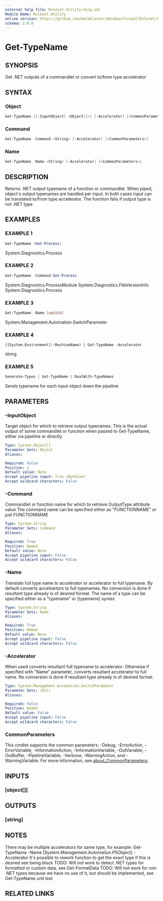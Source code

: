 ```yaml
---
external help file: Ruleset.Utility-help.xml
Module Name: Ruleset.Utility
online version: https://github.com/metablaster/WindowsFirewallRuleset/blob/master/Modules/Ruleset.Utility/Help/en-US/Get-TypeName.md
schema: 2.0.0
---
```


# Get-TypeName

## SYNOPSIS

Get .NET outputs of a commandlet or convert to/from type accelerator

## SYNTAX

### Object

```powershell
Get-TypeName [[-InputObject] <Object[]>] [-Accelerator] [<CommonParameters>]
```

### Command

```powershell
Get-TypeName -Command <String> [-Accelerator] [<CommonParameters>]
```

### Name

```powershell
Get-TypeName -Name <String> [-Accelerator] [<CommonParameters>]
```

## DESCRIPTION

Returns .NET output typename of a function or commandlet.
When piped, object's output typenames are handled per input.
In both cases input can be translated to/from type accelerator.
The function fails if output type is not .NET type

## EXAMPLES

### EXAMPLE 1

```powershell
Get-TypeName (Get-Process)
```

System.Diagnostics.Process

### EXAMPLE 2

```powershell
Get-TypeName -Command Get-Process
```

System.Diagnostics.ProcessModule
System.Diagnostics.FileVersionInfo
System.Diagnostics.Process

### EXAMPLE 3

```powershell
Get-TypeName -Name [switch]
```

System.Management.Automation.SwitchParameter

### EXAMPLE 4

```
([System.Environment]::MachineName) | Get-TypeName -Accelerator
```

string

### EXAMPLE 5

```powershell
Generate-Types | Get-TypeName | DealWith-TypeNames
```

Sends typename for each input object down the pipeline

## PARAMETERS

### -InputObject

Target object for which to retrieve output typenames.
This is the actual output of some commandlet or function when passed to Get-TypeName,
either via pipeline or directly.

```yaml
Type: System.Object[]
Parameter Sets: Object
Aliases:

Required: False
Position: 1
Default value: None
Accept pipeline input: True (ByValue)
Accept wildcard characters: False
```

### -Command

Commandlet or function name for which to retrieve OutputType attribute value
The command name can be specified either as "FUNCTIONNAME" or just FUNCTIONNAME

```yaml
Type: System.String
Parameter Sets: Command
Aliases:

Required: True
Position: Named
Default value: None
Accept pipeline input: False
Accept wildcard characters: False
```

### -Name

Translate full type name to accelerator or accelerator to full typename.
By default converts acceleartors to full typenames.
No conversion is done if resultant type already is of desired format.
The name of a type can be specified either as a "typename" or \[typename\] syntax

```yaml
Type: System.String
Parameter Sets: Name
Aliases:

Required: True
Position: Named
Default value: None
Accept pipeline input: False
Accept wildcard characters: False
```

### -Accelerator

When used converts resultant full typename to accelerator.
Otherwise if specified with "Name" parameter, converts resultant accelerator to full name.
No conversion is done if resultant type already is of desired format.

```yaml
Type: System.Management.Automation.SwitchParameter
Parameter Sets: (All)
Aliases:

Required: False
Position: Named
Default value: False
Accept pipeline input: False
Accept wildcard characters: False
```

### CommonParameters

This cmdlet supports the common parameters: -Debug, -ErrorAction, -ErrorVariable, -InformationAction, -InformationVariable, -OutVariable, -OutBuffer, -PipelineVariable, -Verbose, -WarningAction, and -WarningVariable. For more information, see [about_CommonParameters](http://go.microsoft.com/fwlink/?LinkID=113216).

## INPUTS

### [object[]]

## OUTPUTS

### [string]

## NOTES

There may be multiple accelerators for same type, for example:
Get-TypeName -Name \[System.Management.Automation.PSObject\] -Accelerator
It's possible to rework function to get the exact type if this is desired see being block
TODO: Will not work to detect .NET types for formatted or custom data, see Get-FormatData
TODO: Will not work for non .NET types because we have no use of it, but should be implemented,
see Get-TypeName unit test

## RELATED LINKS

